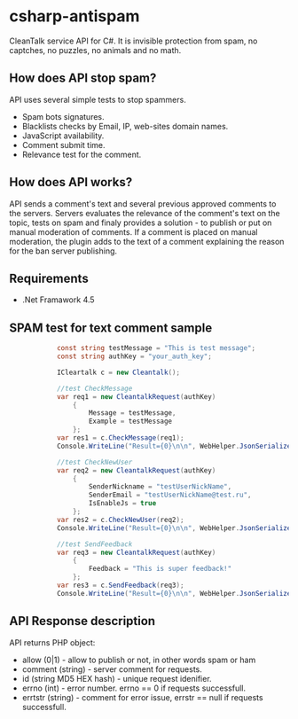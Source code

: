 csharp-antispam
===============

CleanTalk service API for C#. It is invisible protection from spam, no captches, no puzzles, no animals and no math.

## How does API stop spam?
API uses several simple tests to stop spammers.
  * Spam bots signatures.
  * Blacklists checks by Email, IP, web-sites domain names.
  * JavaScript availability.
  * Comment submit time.
  * Relevance test for the comment.

## How does API works?
API sends a comment's text and several previous approved comments to the servers. Servers evaluates the relevance of the comment's text on the topic, tests on spam and finaly provides a solution - to publish or put on manual moderation of comments. If a comment is placed on manual moderation, the plugin adds to the text of a comment explaining the reason for the ban server publishing.

## Requirements

   * .Net Framawork 4.5

## SPAM test for text comment sample

```c#
            const string testMessage = "This is test message";
            const string authKey = "your_auth_key";

            ICleartalk c = new Cleantalk();

            //test CheckMessage
            var req1 = new CleantalkRequest(authKey)
                {
                    Message = testMessage,
                    Example = testMessage
                };
            var res1 = c.CheckMessage(req1);
            Console.WriteLine("Result={0}\n\n", WebHelper.JsonSerialize(res1));

            //test CheckNewUser
            var req2 = new CleantalkRequest(authKey)
                {
                    SenderNickname = "testUserNickName",
                    SenderEmail = "testUserNickName@test.ru",
                    IsEnableJs = true
                };
            var res2 = c.CheckNewUser(req2);
            Console.WriteLine("Result={0}\n\n", WebHelper.JsonSerialize(res2));

            //test SendFeedback
            var req3 = new CleantalkRequest(authKey)
                {
                    Feedback = "This is super feedback!"
                };
            var res3 = c.SendFeedback(req3);
            Console.WriteLine("Result={0}\n\n", WebHelper.JsonSerialize(res3));

```

## API Response description
API returns PHP object:
  * allow (0|1) - allow to publish or not, in other words spam or ham
  * comment (string) - server comment for requests.
  * id (string MD5 HEX hash) - unique request idenifier.
  * errno (int) - error number. errno == 0 if requests successfull.
  * errtstr (string) - comment for error issue, errstr == null if requests successfull.
  
